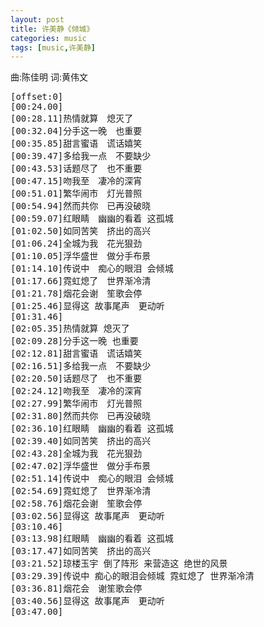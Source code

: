 ```yaml
---
layout: post
title: 许美静《倾城》
categories: music
tags: [music,许美静]
---
```

曲:陈佳明 词:黄伟文 

<pre>
[offset:0]
[00:24.00]
[00:28.11]热情就算　熄灭了
[00:32.04]分手这一晚　也重要
[00:35.85]甜言蜜语　谎话嬉笑
[00:39.47]多给我一点　不要缺少
[00:43.53]话题尽了　也不重要
[00:47.15]吻我至　凄冷的深宵
[00:51.01]繁华闹市　灯光普照
[00:54.94]然而共你　已再没破晓
[00:59.07]红眼睛　幽幽的看着 这孤城
[01:02.50]如同苦笑　挤出的高兴
[01:06.24]全城为我　花光狠劲
[01:10.05]浮华盛世　做分手布景
[01:14.10]传说中　痴心的眼泪 会倾城
[01:17.66]霓虹熄了　世界渐冷清
[01:21.78]烟花会谢　笙歌会停
[01:25.46]显得这 故事尾声　更动听
[01:31.46]
[02:05.35]热情就算 熄灭了
[02:09.28]分手这一晚 也重要
[02:12.81]甜言蜜语　谎话嬉笑
[02:16.51]多给我一点　不要缺少
[02:20.50]话题尽了　也不重要
[02:24.12]吻我至　凄冷的深宵
[02:27.99]繁华闹市　灯光普照
[02:31.80]然而共你　已再没破晓
[02:36.10]红眼睛　幽幽的看着 这孤城
[02:39.40]如同苦笑　挤出的高兴
[02:43.28]全城为我　花光狠劲
[02:47.02]浮华盛世　做分手布景
[02:51.14]传说中　痴心的眼泪 会倾城
[02:54.69]霓虹熄了　世界渐冷清
[02:58.76]烟花会谢　笙歌会停
[03:02.56]显得这 故事尾声　更动听
[03:10.46]
[03:13.98]红眼睛　幽幽的看着 这孤城
[03:17.47]如同苦笑　挤出的高兴
[03:21.52]琼楼玉宇 倒了阵形 来营造这 绝世的风景
[03:29.39]传说中 痴心的眼泪会倾城 霓虹熄了 世界渐冷清
[03:36.81]烟花会　谢笙歌会停
[03:40.56]显得这 故事尾声　更动听
[03:47.00]
</pre>